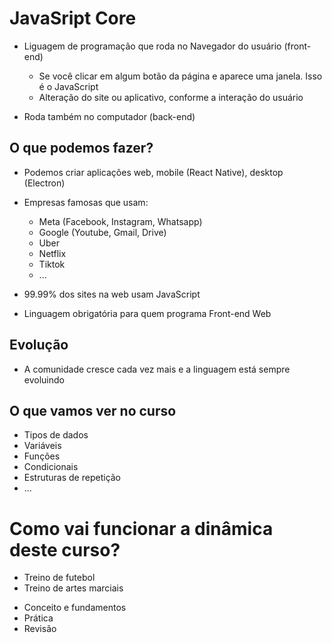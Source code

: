 # JavaSript Core

* Liguagem de programação que roda no Navegador do usuário (front-end)
    * Se você clicar em algum botão da página e aparece uma janela. Isso é o JavaScript
    * Alteração do site ou aplicativo, conforme a interação do usuário

* Roda também no computador (back-end)

## O que podemos fazer?

* Podemos criar aplicações web, mobile (React Native), desktop (Electron)
* Empresas famosas que usam:
    * Meta (Facebook, Instagram, Whatsapp)
    * Google (Youtube, Gmail, Drive)
    * Uber
    * Netflix
    * Tiktok
    * ...

* 99.99% dos sites na web usam JavaScript
* Linguagem obrigatória para quem programa Front-end Web

## Evolução

* A comunidade cresce cada vez mais e a linguagem está sempre evoluindo

## O que vamos ver no curso

- Tipos de dados
- Variáveis
- Funções
- Condicionais
- Estruturas de repetição
- ...

# Como vai funcionar a dinâmica deste curso?

- Treino de futebol
- Treino de artes marciais

* Conceito e fundamentos
* Prática
* Revisão